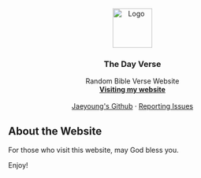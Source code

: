 <!-- PROJECT LOGO -->
<br />
<p align="center">
  <a href="https://github.com/chotravis87/randBibleQuote">
    <img src="static/home/img/logo.svg" alt="Logo" width="80" height="80">
  </a>

  <h3 align="center">The Day Verse</h3>

  <p align="center">
    Random Bible Verse Website
    <br />
    <a href="http://www.thedayverse.com"><strong>Visiting my website</strong></a>
    <br />
    <br />
    <a href="https://github.com/chotravis87/">Jaeyoung's Github</a>
    ·
    <a href="https://github.com/chotravis87/randBibleQuote/issues">Reporting Issues</a>
  </p>
</p>

<!-- ABOUT THE WEBSITE -->
## About the Website

For those who visit this website, may God bless you.

Enjoy!
